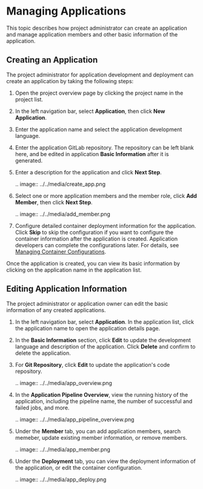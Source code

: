 # Managing Applications

This topic describes how project administrator can create an application and manage application members and other basic information of the application.

## Creating an Application <newapp>

The project administrator for application development and deployment can create an application by taking the following steps:

1. Open the project overview page by clicking the project name in the project list.

2. In the left navigation bar, select **Application**, then click **New Application**.

3. Enter the application name and select the application development language.

4. Enter the application GitLab repository. The repository can be left blank here, and be edited in application **Basic Information** after it is generated.

5. Enter a description for the application and click **Next Step**.

   .. image:: ../../media/create_app.png

6. Select one or more application members and the member role, click **Add Member**, then click **Next Step**.

   .. image:: ../../media/add_member.png

7. Configure detailed container deployment information for the application. Click **Skip** to skip the configuration if you want to configure the container information after the application is created. Application developers can complete the configurations later. For details, see [Managing Container Configurations](/docs/apaas/en/2.0.9/howto/container/index.html).

Once the application is created, you can view its basic information by clicking on the application name in the application list.

## Editing Application Information

The project administrator or application owner can edit the basic information of any created applications.

1. In the left navigation bar, select **Application**. In the application list, click the application name to open the application details page.

2. In the **Basic Information** section, click **Edit** to update the development language and description of the application. Click **Delete** and confirm to delete the application.

3. For **Git Repository**, click **Edit** to update the application's code repository.

   .. image:: ../../media/app_overview.png

4. In the **Application Pipeline Overview**, view the running history of the application, including the pipeline name, the number of successful and failed jobs, and more.

   .. image:: ../../media/app_pipeline_overview.png

5. Under the **Member** tab, you can add application members, search memeber, update existing member information, or remove members.

   .. image:: ../../media/app_member.png

6. Under the **Deployment** tab, you can view the deployment information of the application, or edit the container configuration.

   .. image:: ../../media/app_deploy.png


<!--end-->

